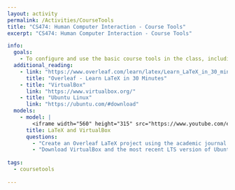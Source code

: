 ```yaml
---
layout: activity
permalink: /Activities/CourseTools
title: "CS474: Human Computer Interaction - Course Tools"
excerpt: "CS474: Human Computer Interaction - Course Tools"

info: 
  goals: 
    - To configure and use the basic course tools in the class, including VirtualBox and LaTeX
  additional_reading:
    - link: "https://www.overleaf.com/learn/latex/Learn_LaTeX_in_30_minutes"
      title: "Overleaf - Learn LaTeX in 30 Minutes" 
    - title: "VirtualBox"      
      link: "https://www.virtualbox.org/"
    - title: "Ubuntu Linux"
      link: "https://ubuntu.com/#download"
  models:
    - model: |
        <iframe width="560" height="315" src="https://www.youtube.com/embed/rLWT0z6yvrk" title="YouTube video player" frameborder="0" allow="accelerometer; autoplay; clipboard-write; encrypted-media; gyroscope; picture-in-picture" allowfullscreen></iframe>
      title: LaTeX and VirtualBox
      questions:
        - "Create an Overleaf LaTeX project using the academic journal template."
        - "Download VirtualBox and the most recent LTS version of Ubuntu, and install them."
        
tags:
  - coursetools
  
---
```

